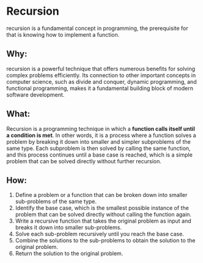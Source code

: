 # Recursion

recursion is a fundamental concept in programming, the prerequisite for that is knowing how to implement a function.

## Why:

recursion is a powerful technique that offers numerous benefits for solving complex problems efficiently. Its connection to other important concepts in computer science, such as divide and conquer, dynamic programming, and functional programming, makes it a fundamental building block of modern software development.

## What:

Recursion is a programming technique in which a **function calls itself until a condition is met**. In other words, it is a process where a function solves a problem by breaking it down into smaller and simpler subproblems of the same type. Each subproblem is then solved by calling the same function, and this process continues until a base case is reached, which is a simple problem that can be solved directly without further recursion.


## How:

1. Define a problem or a function that can be broken down into smaller sub-problems of the same type.
2. Identify the base case, which is the smallest possible instance of the problem that can be solved directly without calling the function again.
3. Write a recursive function that takes the original problem as input and breaks it down into smaller sub-problems.
4. Solve each sub-problem recursively until you reach the base case.
5. Combine the solutions to the sub-problems to obtain the solution to the original problem.
6. Return the solution to the original problem.
